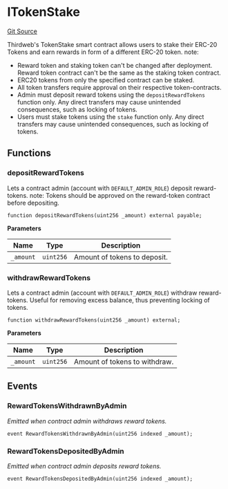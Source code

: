 # ITokenStake
[Git Source](https://github.com-VargaElod23/Lara-staking/liquid-staking/blob/93907a3b8fb9a6839cf7eb3e681388f7e558b230/contracts/interfaces/ITokenStake.sol)

Thirdweb's TokenStake smart contract allows users to stake their ERC-20 Tokens
and earn rewards in form of a different ERC-20 token.
note:
- Reward token and staking token can't be changed after deployment.
Reward token contract can't be the same as the staking token contract.
- ERC20 tokens from only the specified contract can be staked.
- All token transfers require approval on their respective token-contracts.
- Admin must deposit reward tokens using the `depositRewardTokens` function only.
Any direct transfers may cause unintended consequences, such as locking of tokens.
- Users must stake tokens using the `stake` function only.
Any direct transfers may cause unintended consequences, such as locking of tokens.


## Functions
### depositRewardTokens

Lets a contract admin (account with `DEFAULT_ADMIN_ROLE`) deposit reward-tokens.
note: Tokens should be approved on the reward-token contract before depositing.


```solidity
function depositRewardTokens(uint256 _amount) external payable;
```
**Parameters**

|Name|Type|Description|
|----|----|-----------|
|`_amount`|`uint256`|    Amount of tokens to deposit.|


### withdrawRewardTokens

Lets a contract admin (account with `DEFAULT_ADMIN_ROLE`) withdraw reward-tokens.
Useful for removing excess balance, thus preventing locking of tokens.


```solidity
function withdrawRewardTokens(uint256 _amount) external;
```
**Parameters**

|Name|Type|Description|
|----|----|-----------|
|`_amount`|`uint256`|    Amount of tokens to withdraw.|


## Events
### RewardTokensWithdrawnByAdmin
*Emitted when contract admin withdraws reward tokens.*


```solidity
event RewardTokensWithdrawnByAdmin(uint256 indexed _amount);
```

### RewardTokensDepositedByAdmin
*Emitted when contract admin deposits reward tokens.*


```solidity
event RewardTokensDepositedByAdmin(uint256 indexed _amount);
```

